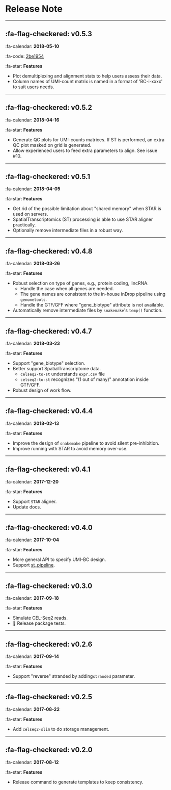 # Release Note


<!-- ## :fa-flag-checkered: **v0.0.0**

:fa-calendar: **YYYY-MM-DD**

:fa-code: []()

:fa-star: **Features**
 -->

---

## :fa-flag-checkered: **v0.5.3**

:fa-calendar: **2018-05-10**

:fa-code: [2be1954](https://github.com/yanailab/celseq2/tree/2be195470f6b98e42f5d86f4f2736f29a543103f)

:fa-star: **Features**


- Plot demultiplexing and alignment stats to help users assess their data.
- Column names of UMI-count matrix is named in a format of 'BC-i-xxxx' to suit users needs.


---

## :fa-flag-checkered: **v0.5.2**

:fa-calendar: **2018-04-16**

:fa-star: **Features**

- Generate QC plots for UMI-counts matrices. If ST is performed, an extra QC plot masked on grid is generated.
- Allow experienced users to feed extra parameters to align. See issue #10.

---

## :fa-flag-checkered: **v0.5.1**

:fa-calendar: **2018-04-05**

:fa-star: **Features**

- Get rid of the possible limitation about "shared memory" when STAR is used on
  servers.
- SpatialTranscriptomics (ST) processing is able to use STAR aligner practically.
- Optionally remove intermediate files in a robust way.

---

## :fa-flag-checkered: **v0.4.8**

:fa-calendar: **2018-03-26**

:fa-star: **Features**

- Robust selection on type of genes, e.g., protein coding, lincRNA.
    - Handle the case when all genes are needed.
    - The gene names are consistent to the in-house inDrop pipeline using
      `genometools`.
    - Handle the GTF/GFF where "gene_biotype" attribute is not available.
- Automatically remove intermediate files by `snakemake`'s `temp()` function.

---

## :fa-flag-checkered: **v0.4.7**

:fa-calendar: **2018-03-23**

:fa-star: **Features**

- Support "gene_biotype" selection.
- Better support SpatialTranscriptome data.
    - `celseq2-to-st` understands `expr.csv` file
    - `celseq2-to-st` recognizes "(1 out of many)" annotation inside GTF/GFF.
- Robust design of work flow.

---

## :fa-flag-checkered: **v0.4.4**

:fa-calendar: **2018-02-13**

:fa-star: **Features**

- Improve the design of `snakemake` pipeline to avoid silent pre-inhibition.
- Improve running with STAR to avoid memory over-use.

---

## :fa-flag-checkered: **v0.4.1**

:fa-calendar: **2017-12-20**

:fa-star: **Features**

- Support `STAR` aligner.
- Update docs.


---

## :fa-flag-checkered: **v0.4.0**

:fa-calendar: **2017-10-04**

:fa-star: **Features**

- More general API to specify UMI-BC design.
- Support
  [st_pipeline](https://github.com/SpatialTranscriptomicsResearch/st_pipeline).

---

## :fa-flag-checkered: **v0.3.0**

:fa-calendar: **2017-09-18**

:fa-star: **Features**

- Simulate CEL-Seq2 reads.
- :gun: Release package tests.

---

## :fa-flag-checkered: **v0.2.6**

:fa-calendar: **2017-09-14**

:fa-star: **Features**

- Support "reverse" stranded by adding`stranded` parameter.

---

## :fa-flag-checkered: **v0.2.5**

:fa-calendar: **2017-08-22**

:fa-star: **Features**

- Add `celseq2-slim` to do storage management.

---

## :fa-flag-checkered: **v0.2.0**

:fa-calendar: **2017-08-12**

:fa-star: **Features**

- Release command to generate templates to keep consistency.


